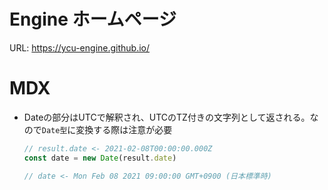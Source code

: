 # Engine ホームページ

URL: https://ycu-engine.github.io/

# MDX

- Dateの部分はUTCで解釈され、UTCのTZ付きの文字列として返される。なので`Date型`に変換する際は注意が必要

    ```javascript
    // result.date <- 2021-02-08T00:00:00.000Z
    const date = new Date(result.date)

    // date <- Mon Feb 08 2021 09:00:00 GMT+0900 (日本標準時)

    ```
